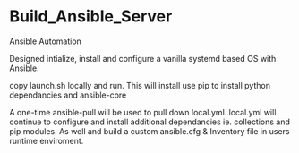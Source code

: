 # Build_Ansible_Server
Ansible Automation 

Designed intialize, install and configure a vanilla systemd based OS with Ansible. 

copy launch.sh locally and run. This will install use pip to install python dependancies and ansible-core

A one-time ansible-pull will be used to pull down local.yml. local.yml will continue to configure and install additional dependancies ie. collections and pip modules. As well and build a custom ansible.cfg & Inventory file in users runtime enviroment.
